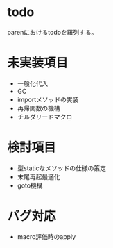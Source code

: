 # todo
parenにおけるtodoを羅列する。

# 未実装項目
- 一般化代入
- GC
- importメソッドの実装
- 再帰関数の機構
- チルダリードマクロ

# 検討項目
- 型staticなメソッドの仕様の策定
- 末尾再起最適化
- goto機構

# バグ対応
- macro評価時のapply
